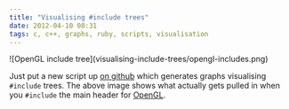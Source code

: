 ```yaml
---
title: "Visualising #include trees"
date: 2012-04-10 08:31
tags: c, c++, graphs, ruby, scripts, visualisation
---
```


<div class="page"><div>![OpenGL include tree](visualising-include-trees/opengl-includes.png)</div></div>

Just put a new script up [on github][1] which generates graphs visualising
<code>#include</code> trees.  The above image shows what actually gets pulled in
when you <code>#include</code> the main header for [OpenGL][2].

[1]: https://github.com/vitei/generate-include-graph.rb
[2]: http://www.opengl.org/
